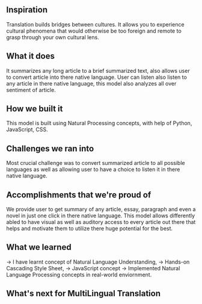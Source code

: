 ## Inspiration
Translation builds bridges between cultures. It allows you to experience cultural phenomena that would otherwise be too foreign and remote to grasp through your own cultural lens.

## What it does
It summarizes any long article to a brief summarized text, also allows user to convert article into there native language.
User can listen also listen to any article in there native language, this model also analyzes all over sentiment of article.

## How we built it
This model is built using Natural Processing concepts, with help of Python, JavaScript, CSS.

## Challenges we ran into
Most crucial challenge was to convert summarized article to all possible languages as well as allowing user to have a choice to listen it in there native language.

## Accomplishments that we're proud of
We provide user to get summary of any article, essay, paragraph and even a novel in just one click in there native language.
This model allows differently abled to have visual as well as auditory access to every article out there that helps and motivate them to utilize there huge potential for the best. 

## What we learned
-> I have learnt concept of Natural Language Understanding, 
-> Hands-on Cascading Style Sheet,
-> JavaScript concept
-> Implemented Natural Language Processing concepts in real-world enviornment.
## What's next for MultiLingual Translation
